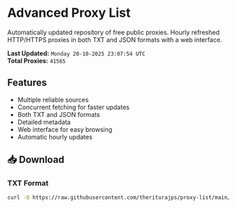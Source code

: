 # Advanced Proxy List

Automatically updated repository of free public proxies. Hourly refreshed HTTP/HTTPS proxies in both TXT and JSON formats with a web interface.

**Last Updated:** `Monday 20-10-2025 23:07:54 UTC`  
**Total Proxies:** `41565`

## Features
- Multiple reliable sources
- Concurrent fetching for faster updates
- Both TXT and JSON formats
- Detailed metadata
- Web interface for easy browsing
- Automatic hourly updates

## 📥 Download

### TXT Format
```bash
curl -O https://raw.githubusercontent.com/theriturajps/proxy-list/main/proxies.txt